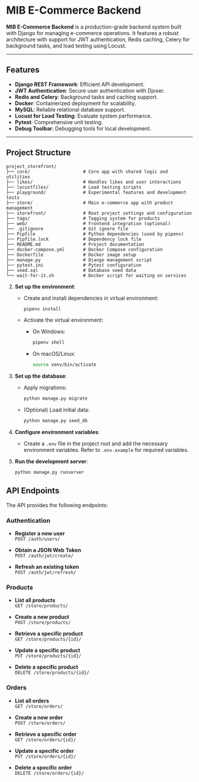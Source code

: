 # MIB E-Commerce Backend

**MIB E-Commerce Backend** is a production-grade backend system built with Django for managing e-commerce operations. It features a robust architecture with support for JWT authentication, Redis caching, Celery for background tasks, and load testing using Locust.

---

## Features

- **Django REST Framework**: Efficient API development.
- **JWT Authentication**: Secure user authentication with Djoser.
- **Redis and Celery**: Background tasks and caching support.
- **Docker**: Containerized deployment for scalability.
- **MySQL**: Reliable relational database support.
- **Locust for Load Testing**: Evaluate system performance.
- **Pytest**: Comprehensive unit testing.
- **Debug Toolbar**: Debugging tools for local development.

---

## Project Structure

```plaintext
project_storefront/
├── core/                    # Core app with shared logic and utilities
├── likes/                   # Handles likes and user interactions
├── locustfiles/             # Load testing scripts
├── playground/              # Experimental features and development tests
├── store/                   # Main e-commerce app with product management
├── storefront/              # Root project settings and configuration
├── tags/                    # Tagging system for products
├── web/                     # Frontend integration (optional)
├── .gitignore               # Git ignore file
├── Pipfile                  # Python dependencies (used by pipenv)
├── Pipfile.lock             # Dependency lock file
├── README.md                # Project documentation
├── docker-compose.yml       # Docker Compose configuration
├── Dockerfile               # Docker image setup
├── manage.py                # Django management script
├── pytest.ini               # Pytest configuration
├── seed.sql                 # Database seed data
└── wait-for-it.sh           # Docker script for waiting on services
```

2. **Set up the environment**:

   - Create and install dependencies in virtual environment:

     ```bash
     pipenv install
     ```

   - Activate the virtual environment:

     - On Windows:

       ```bash
       pipenv shell
       ```

     - On macOS/Linux:

       ```bash
       source venv/bin/activate
       ```

3. **Set up the database**:

   - Apply migrations:

     ```bash
     python manage.py migrate
     ```

   - (Optional) Load initial data:

     ```bash
     python manage.py seed_db
     ```

4. **Configure environment variables**:

   - Create a `.env` file in the project root and add the necessary environment variables. Refer to `.env.example` for required variables.

5. **Run the development server**:

   ```bash
   python manage.py runserver
   ```

## API Endpoints

The API provides the following endpoints:

### Authentication

- **Register a new user**  
  `POST /auth/users/`

- **Obtain a JSON Web Token**  
  `POST /auth/jwt/create/`

- **Refresh an existing token**  
  `POST /auth/jwt/refresh/`

### Products

- **List all products**  
  `GET /store/products/`

- **Create a new product**  
  `POST /store/products/`

- **Retrieve a specific product**  
  `GET /store/products/{id}/`

- **Update a specific product**  
  `PUT /store/products/{id}/`

- **Delete a specific product**  
  `DELETE /store/products/{id}/`

### Orders

- **List all orders**  
  `GET /store/orders/`

- **Create a new order**  
  `POST /store/orders/`

- **Retrieve a specific order**  
  `GET /store/orders/{id}/`

- **Update a specific order**  
  `PUT /store/orders/{id}/`

- **Delete a specific order**  
  `DELETE /store/orders/{id}/`
